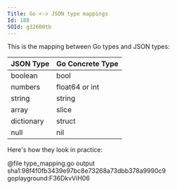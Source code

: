 ```yaml
---
Title: Go <-> JSON type mappings
Id: 188
SOId: g32600tb
---
```


This is the mapping between Go types and JSON types:

| JSON Type | Go Concrete Type |
| ------ | ------ |
| boolean   | bool   |
| numbers   | float64 or int   |
| string   | string   |
| array | slice |
| dictionary | struct |
| null   | nil   |

Here's how they look in practice:

@file type_mapping.go output sha1:98f4f0fb3439e97bc8e73268a73dbb378a9990c9 goplayground:F36DkvViH06